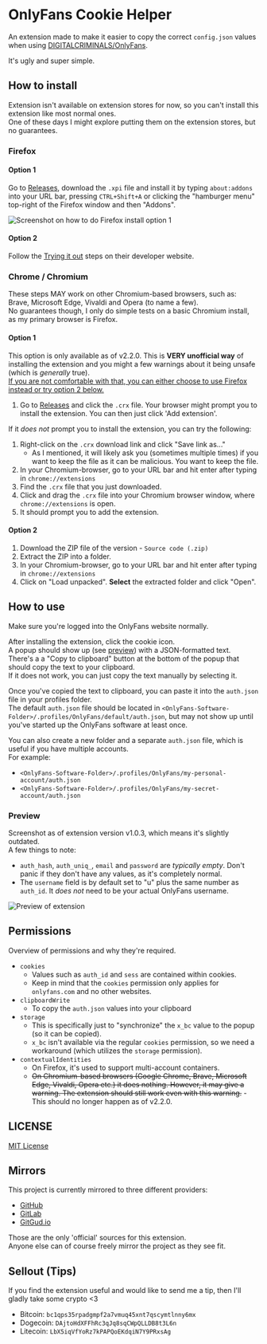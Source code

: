 # OnlyFans Cookie Helper

An extension made to make it easier to copy the correct `config.json` values when using [DIGITALCRIMINALS/OnlyFans](https://github.com/DIGITALCRIMINALS/OnlyFans).

It's ugly and super simple.

## How to install

Extension isn't available on extension stores for now, so you can't install this extension like most normal ones.  
One of these days I might explore putting them on the extension stores, but no guarantees.

### Firefox

#### Option 1

Go to [Releases](https://github.com/M-rcus/OnlyFans-Cookie-Helper/releases), download the `.xpi` file and install it by typing `about:addons` into your URL bar, pressing `CTRL+Shift+A` or clicking the "hamburger menu" top-right of the Firefox window and then "Addons".

![Screenshot on how to do Firefox install option 1](https://i.marcus.pw/ss/2021-04-10_vOzkx1.png)

#### Option 2

Follow the [Trying it out](https://developer.mozilla.org/en-US/docs/Mozilla/Add-ons/WebExtensions/Your_first_WebExtension#Trying_it_out) steps on their developer website.

### Chrome / Chromium

These steps MAY work on other Chromium-based browsers, such as: Brave, Microsoft Edge, Vivaldi and Opera (to name a few).  
No guarantees though, I only do simple tests on a basic Chromium install, as my primary browser is Firefox.

#### Option 1

This option is only available as of v2.2.0. This is **VERY unofficial way** of installing the extension and you might a few warnings about it being unsafe (which is _generally_ true).  
<ins>If you are not comfortable with that, you can either choose to use Firefox instead or try option 2 below.</ins>

1. Go to [Releases](https://github.com/M-rcus/OnlyFans-Cookie-Helper/releases) and click the `.crx` file. Your browser might prompt you to install the extension. You can then just click 'Add extension'.

If it _does not_ prompt you to install the extension, you can try the following:

1. Right-click on the `.crx` download link and click "Save link as..."
    - As I mentioned, it will likely ask you (sometimes multiple times) if you want to keep the file as it can be malicious. You want to keep the file.
2. In your Chromium-browser, go to your URL bar and hit enter after typing in `chrome://extensions`
3. Find the `.crx` file that you just downloaded.
4. Click and drag the `.crx` file into your Chromium browser window, where `chrome://extensions` is open.
5. It should prompt you to add the extension.

#### Option 2

1. Download the ZIP file of the version - `Source code (.zip)`
2. Extract the ZIP into a folder.
3. In your Chromium-browser, go to your URL bar and hit enter after typing in `chrome://extensions`
4. Click on "Load unpacked". **Select** the extracted folder and click "Open".

## How to use

Make sure you're logged into the OnlyFans website normally.

After installing the extension, click the cookie icon.  
A popup should show up (see [preview](#preview)) with a JSON-formatted text.  
There's a a "Copy to clipboard" button at the bottom of the popup that should copy the text to your clipboard.  
If it does not work, you can just copy the text manually by selecting it.

Once you've copied the text to clipboard, you can paste it into the `auth.json` file in your profiles folder.  
The default `auth.json` file should be located in `<OnlyFans-Software-Folder>/.profiles/OnlyFans/default/auth.json`, but may not show up until you've started up the OnlyFans software at least once.

You can also create a new folder and a separate `auth.json` file, which is useful if you have multiple accounts.  
For example:
- `<OnlyFans-Software-Folder>/.profiles/OnlyFans/my-personal-account/auth.json`
- `<OnlyFans-Software-Folder>/.profiles/OnlyFans/my-secret-account/auth.json`

### Preview

Screenshot as of extension version v1.0.3, which means it's slightly outdated.  
A few things to note:
- `auth_hash`, `auth_uniq_`, `email` and `password` are _typically empty_. Don't panic if they don't have any values, as it's completely normal.
- The `username` field is by default set to "u" plus the same number as `auth_id`. It _does not_ need to be your actual OnlyFans username.

![Preview of extension](https://i.marcus.pw/ss/2021-05-20_5hI4rK.png)

## Permissions

Overview of permissions and why they're required.

- `cookies`
    - Values such as `auth_id` and `sess` are contained within cookies.
    - Keep in mind that the `cookies` permission only applies for `onlyfans.com` and no other websites.
- `clipboardWrite`
    - To copy the `auth.json` values into your clipboard
- `storage`
    - This is specifically just to "synchronize" the `x_bc` value to the popup (so it can be copied).
    - `x_bc` isn't available via the regular `cookies` permission, so we need a workaround (which utilizes the `storage` permission).
- `contextualIdentities`
    - On Firefox, it's used to support multi-account containers.
    - ~~On Chromium-based browsers (Google Chrome, Brave, Microsoft Edge, Vivaldi, Opera etc.) it does nothing. However, it may give a warning. The extension should still work even with this warning.~~ - This should no longer happen as of v2.2.0.

## LICENSE

[MIT License](./LICENSE.md)

## Mirrors

This project is currently mirrored to three different providers:

- [GitHub](https://github.com/M-rcus/OnlyFans-Cookie-Helper)
- [GitLab](https://gitlab.com/Maarcus/OnlyFans-Cookie-Helper)
- [GitGud.io](https://gitgud.io/Maarcus/OnlyFans-Cookie-Helper)

Those are the only 'official' sources for this extension.  
Anyone else can of course freely mirror the project as they see fit.

## Sellout (Tips)

If you find the extension useful and would like to send me a tip, then I'll gladly take some crypto <3

- Bitcoin: `bc1qps35rpadgmpf2a7vmuq45xnt7qscymtlnny6mx`
- Dogecoin: `DAjtoHdXFFhRc3qJq8sqCWpQLLDB8t3L6n`
- Litecoin: `LbX5iqVfYoRz7kPAPQoEKdqiN7Y9PRxsAg`
